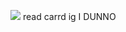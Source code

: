 ![](images/https://i.pinimg.com/236x/b9/f0/fe/b9f0fe68e9dcf64db2c84ca069655763.jpg)
read carrd ig I DUNNO
